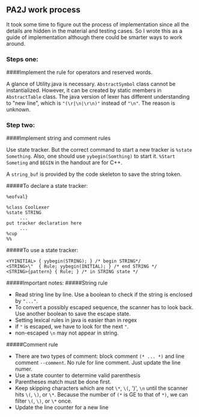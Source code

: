 ## PA2J work process

It took some time to figure out the process of implementation since all the details are hidden in the material and testing cases. So I wrote this as a guide of implementation although there could be smarter ways to work around.

### Steps one:
####Implement the rule for operators and reserved words. 

A glance of Utility.java is necessary. `AbstractSymbol` class cannot be instantialized. However, it can be created by static members in `AbstractTable` class. The java version of lexer has different understanding to "new line", which is `"(\r|\n|\r\n)"` instead of `"\n"`. The reason is unknown.


### Step two:
####Implement string and comment rules

Use state tracker. But the correct command to start a new tracker is `%state Something`. Also, one should use `yybegin(Somthing)` to start it. `%Start Someting` and `BEGIN` in the handout are for C++.

A `string_buf` is provided by the code skeleton to save the string token.


#####To declare a state tracker:

```
%eofval}

%class CoolLexer
%state STRING
     ...
put tracker declaration here
     ...
%cup
%%
```
#####To use a state tracker:
```
<YYINITIAL> { yybegin(STRING); } /* begin STRING*/
<STRING>\"  { Rule; yybegin(INITIAL); } /* end STRING */
<STRING>{pattern} { Rule; } /* in STRING state */
```

#####Important notes:
#####String rule
* Read string line by line. Use a boolean to check if the string is enclosed by `"..."`.
* To convert a possibly escaped sequence, the scanner has to look back. Use another boolean to save the escape state.
* Setting lexical rules in java is easier than in regex 
* if `"` is escaped, we have to look for the next `"`.
* non-escaped `\n` may not appear in string.

#####Comment rule
* There are two types of comment: block comment `(* ... *)` and line comment `--comment`. No rule for line comment. Just update the line numer.
* Use a state counter to determine valid parenthesis
* Parentheses match must be done first.
* Keep skipping characters which are not `\*`, `\(`, '\)', `\n` until the scanner hits `\(`, `\)`, or `\*`. Because the number of `(*` is GE to that of `*)`, we can filter `\(`, `\)`, or `\*` once.
* Update the line counter for a new line


















